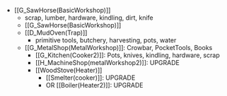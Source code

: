 - [[G_SawHorse(BasicWorkshop)]]
	- scrap, lumber, hardware, kindling, dirt, knife
	- [[G_SawHorse(BasicWorkshop)]]
	- [[D_MudOven(Trap)]]
		- primitive tools, butchery, harvesting, pots, water
	- [[G_MetalShop(MetalWorkshop)]]: Crowbar, PocketTools, Books
		- [[G_Kitchen(Cooker2)]]: Pots, knives, kindling, hardware, scrap
		- [[H_MachineShop(metalWorkshop2)]]: UPGRADE
		- [[WoodStove(Heater)]]
			- [[Smelter(cooker)]]: UPGRADE
			- OR [[Boiler(Heater2)]]: UPGRADE


